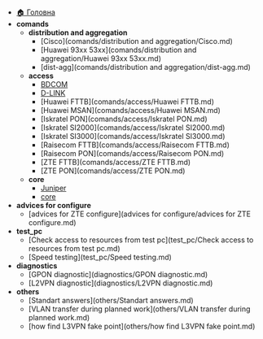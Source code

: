 * [🏠 Головна](/README.md)
* **comands**
  * **distribution and aggregation**
    * [Cisco](comands/distribution and aggregation/Cisco.md)
    * [Huawei 93xx 53xx](comands/distribution and aggregation/Huawei 93xx 53xx.md)
    * [dist-agg](comands/distribution and aggregation/dist-agg.md)
  * **access**
    * [BDCOM](comands/access/BDCOM.md)
    * [D-LINK](comands/access/D-LINK.md)
    * [Huawei FTTB](comands/access/Huawei FTTB.md)
    * [Huawei MSAN](comands/access/Huawei MSAN.md)
    * [Iskratel PON](comands/access/Iskratel PON.md)
    * [Iskratel SI2000](comands/access/Iskratel SI2000.md)
    * [Iskratel SI3000](comands/access/Iskratel SI3000.md)
    * [Raisecom FTTB](comands/access/Raisecom FTTB.md)
    * [Raisecom PON](comands/access/Raisecom PON.md)
    * [ZTE FTTB](comands/access/ZTE FTTB.md)
    * [ZTE PON](comands/access/ZTE PON.md)
  * **core**
    * [Juniper](comands/core/Juniper.md)
    * [core](comands/core/core.md)
* **advices for configure**
  * [advices for ZTE configure](advices for configure/advices for ZTE configure.md)
* **test_pc**
  * [Check access to resources from test pc](test_pc/Check access to resources from test pc.md)
  * [Speed testing](test_pc/Speed testing.md)
* **diagnostics**
  * [GPON diagnostic](diagnostics/GPON diagnostic.md)
  * [L2VPN diagnostic](diagnostics/L2VPN diagnostic.md)
* **others**
  * [Standart answers](others/Standart answers.md)
  * [VLAN transfer during planned work](others/VLAN transfer during planned work.md)
  * [how find L3VPN fake point](others/how find L3VPN fake point.md)
